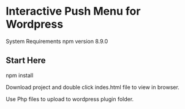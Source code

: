 #  Interactive Push Menu for Wordpress

System Requirements npm version 8.9.0

##  Start Here

npm install 

Download project and double click indes.html file to view in browser.  

Use Php files to upload to wordpress plugin folder. 